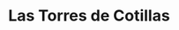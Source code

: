 ---
title: Las Torres de Cotillas
url: /las-torres-de-cotillas/
latitude: 38.044
longitude: -1.237
---